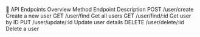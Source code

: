 📜 API Endpoints Overview
Method	Endpoint	Description
POST	/user/create	Create a new user
GET	/user/find	Get all users
GET	/user/find/:id	Get user by ID
PUT	/user/update/:id Update user details
DELETE	/user/delete/:id	Delete a user

